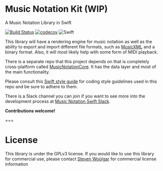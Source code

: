 # Music Notation Kit (WIP)

A Music Notation Library in Swift

[![Build Status](https://travis-ci.org/drumnkyle/music-notation-kit.svg?branch=master)](https://travis-ci.org/drumnkyle/music-notation-kit)
[![codecov](https://codecov.io/gh/drumnkyle/music-notation-kit/branch/master/graph/badge.svg)](https://codecov.io/gh/drumnkyle/music-notation-kit/)
![Swift](https://img.shields.io/badge/%20in-swift%203.0-orange.svg)

This library will have a rendering engine for music notation as well as the ability to export and import different file formats, such as [MusicXML](http://www.musicxml.com) and a binary format. Also, it will most likely help with some form of MIDI playback.

There is a separate repo that this project depends on that is completely cross-platform called [MusicNotationCore](https://github.com/drumnkyle/music-notation-core). It has the data layer and most of the main functionality.

Please consult this [Swift style guide](https://github.com/drumnkyle/swift-style-guide) for coding style guidelines used in this repo and be sure to adhere to them.

There is a Slack channel you can join if you want to see more into the development process at [Music Notation Swift Slack](https://musicnotationswift.slack.com).

**Contributions welcome!**

===
# License
This library is under the GPLv3 license. If you would like to use this library for commercial use, please contact [Steven Woolgar](mailto:woolie@gmail.com) for commercial license information
